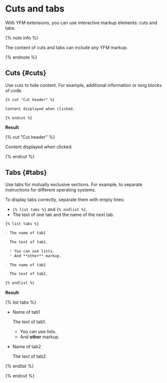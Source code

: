# Cuts and tabs

With YFM extensions, you can use interactive markup elements: cuts and tabs.

{% note info %}

The content of cuts and tabs can include any YFM markup.

{% endnote %}

## Cuts {#cuts}

Use cuts to hide content. For example, additional information or long blocks of code.

```markdown
{% cut "Cut header" %}

Content displayed when clicked.

{% endcut %}
```

**Result**

{% cut "Cut header" %}

Content displayed when clicked.

{% endcut %}

## Tabs {#tabs}

Use tabs for mutually exclusive sections. For example, to separate instructions for different operating systems.

To display tabs correctly, separate them with empty lines:

* `{% list tabs %}` and `{% endlist %}`.
* The text of one tab and the name of the next tab.

```markdown
{% list tabs %}

- The name of tab1

  The text of tab1.

  * You can use lists.
  * And **other** markup.

- The name of tab2

  The text of tab2.

{% endlist %}
```

**Result**

{% list tabs %}

- Name of tab1

  The text of tab1.
  * You can use lists.
  * And **other** markup.

- Name of tab2

  The text of tab2.

{% endlist %}

{% endcut %}

